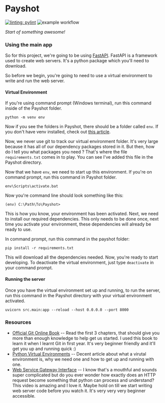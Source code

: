 # Payshot
[![linting: pylint](https://img.shields.io/badge/linting-pylint-yellowgreen)](https://github.com/PyCQA/pylint)
![example workflow](https://github.com/AliShahpurwala/Payshot/actions/workflows/linting-service.yaml/badge.svg)

_Start of something awesome!_
### Using the main app

So for this project, we're going to be using [FastAPI](https://fastapi.tiangolo.com/).
FastAPI is a framework used to create web servers. It's a python package which you'll need to download.

So before we begin, you're going to need to use a virtual environment to write and run the web server.

#### Virtual Environment
If you're using command prompt (Windows terminal), run this command inside of the Payshot folder.
```
python -m venv env
```
Now if you see the folders in Payshot, there should be a folder called `env`. If you don't have venv installed, check out [this article](https://python.land/virtual-environments/virtualenv).

Now, we never use git to track our virtual environment folder. It's very large because it has all of our dependency packages stored in it. But then, how do I tell you what packages you need ? That's where the file `requirements.txt` comes in to play. You can see I've added this file in the Payshot directory.

Now that we have `env`, we need to start up this environment. If you're on command prompt, run this command in Payshot folder.
```
env\Scripts\activate.bat
```
Now you're command line should look something like this:
```
(env) C:\Path\To\Payshot>
```
This is how you know, your environment has been activated. Next, we need to install our required dependencies. This only needs to be done once, next time you activate your environment, these dependencies will already be ready to use.

In command prompt, run this command in the payshot folder:
```
pip install -r requirements.txt
```
This will download all the dependencies needed. Now, you're ready to start developing.
To deactivate the virtual environment, just type `deactivate` in your command prompt.
#### Running the server
Once you have the virtual environment set up and running, to run the server, run this command in the Payshot directory with your virtual environment activated.
```
uvicorn src.main:app --reload --host 0.0.0.0 --port 8000
```
### Resources
* [Official Git Online Book](https://git-scm.com/book/en/v2) -- Read the first 3 chapters, that should give you more than enough knowledge to help get us started. I used this book to learn it when I learnt Git in first year. It's very beginner friendly and it'll get you up and running quick :)
* [Python Virtual Environments](https://python.land/virtual-environments/virtualenv) -- Decent article about what a virutal environment is, why we need one and how to get up and running with one.
* [Web Service Gateway Interface](https://www.youtube.com/watch?v=WqrCnVAkLIo) -- I know that's a mouthful and sounds super complicated but do you ever wonder how exactly does an HTTP request become something that python can process and understand? This video is amazing and I love it. Maybe hold on till we start writing web server code before you watch it. It's very very very beginner accessible.
